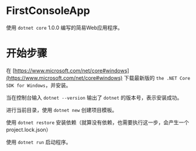 # FirstConsoleApp

使用 ``dotnet core`` 1.0.0 编写的简易Web应用程序。

# 开始步骤

在 [https://www.microsoft.com/net/core#windows](https://www.microsoft.com/net/core#windows) 下载最新版的 ``the .NET Core SDK for Windows``，并安装。

当在控制台输入 ``dotnet --version`` 输出了 ``dotnet`` 的版本号，表示安装成功。

进行当前目录，使用 ``dotnet new`` 创建项目模板。

使用 ``dotnet restore`` 安装依赖（就算没有依赖，也需要执行这一步，会产生一个project.lock.json）

使用 ``dotnet run`` 启动程序。